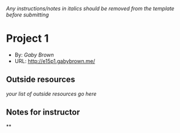*Any instructions/notes in italics should be removed from the template before submitting* 

# Project 1
+ By: *Gaby Brown*
+ URL: <http://e15p1.gabybrown.me/>

## Outside resources
*your list of outside resources go here*

## Notes for instructor
**
